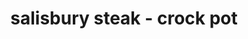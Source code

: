 ---
servings: 6 servings
notes:
directions: |-
  * Place mushrooms & onions in the bottom of your slow cooker
  * Combine beef patty ingredients and form 6 patties
  * Brown over medium high heat (about 3 minutes per side)
  * Layer beef patties over mushrooms
  * Combine remaining ingredients except water and cornstarch
  * Pour over beef and cook on low 5 hours
  * Once cooked; remove patties and set aside.
  * Turn slow cooker onto high.
  * Combine cold water and cornstarch.
  * Stir into the broth and let cook a few minutes until thickened.
  * Add beef back into the sauce to coat.
  * Serve over mashed potatoes or rice
ingredients: |-
  * 6 oz sliced mushrooms
  * ½ onion; sliced
  * 1½ cups beef broth (low sodium)
  * 1oz package brown gravy mix (dry)
  * 2 tablespoons ketchup
  * 1 teaspoon dijon
  * 2 tablespoons fresh parsley
  * 2 tablespoons corn starch
  * 4 tablespoons water

  Beef patties:
  * 1½ lbs lean ground beef
  * 1 egg yolk
  * ¼ cup minced onion
  * ⅓ cup panko bread crumbs
  * 3 tablespoons milk
  * 1 clove garlic
  * salt & pepper to taste
rating: 4
ease: intermediate
category: main course
subcategory: crockpot
href: 'https://www.spendwithpennies.com/slow-cooker-salisbury-steak/'
totalTime:
cookTime:
prepTime:
title: salisbury steak - crock pot
path: /salisbury-steak-crock-pot
---